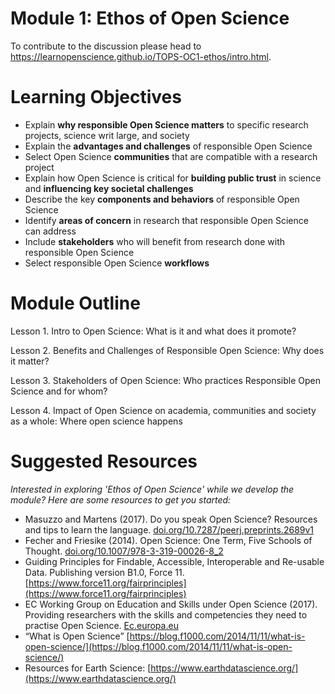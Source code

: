 
# Module 1: Ethos of Open Science

To contribute to the discussion please head to https://learnopenscience.github.io/TOPS-OC1-ethos/intro.html.

# Learning Objectives 
* Explain **why responsible Open Science matters** to specific research projects, science writ large, and society
* Explain the **advantages and challenges** of responsible Open Science
* Select Open Science **communities** that are compatible with a research project
* Explain how Open Science is critical for **building public trust** in science and **influencing key societal challenges**
* Describe the key **components and behaviors** of responsible Open Science
* Identify **areas of concern** in research that responsible Open Science can address
* Include **stakeholders** who will benefit from research done with responsible Open Science
* Select responsible Open Science **workflows**

# Module Outline
Lesson 1. Intro to Open Science: What is it and what does it promote?

Lesson 2. Benefits and Challenges of Responsible Open Science: Why does it matter?

Lesson 3. Stakeholders of Open Science: Who practices Responsible Open Science and for whom?

Lesson 4. Impact of Open Science on academia, communities and society as a whole: Where open science happens

# Suggested Resources
*Interested in exploring 'Ethos of Open Science' while we develop the module? Here are some resources to get you started:*
* Masuzzo and Martens (2017). Do you speak Open Science? Resources and tips to learn the language. [doi.org/10.7287/peerj.preprints.2689v1](https://peerj.com/preprints/2689v1/) 
* Fecher and Friesike (2014). Open Science: One Term, Five Schools of Thought. [doi.org/10.1007/978-3-319-00026-8_2](https://link.springer.com/chapter/10.1007/978-3-319-00026-8_2)
* Guiding Principles for Findable, Accessible, Interoperable and Re-usable Data. Publishing version B1.0, Force 11. [https://www.force11.org/fairprinciples](https://www.force11.org/fairprinciples)    
* EC Working Group on Education and Skills under Open Science (2017). Providing researchers with the skills and competencies they need to practise Open Science. [Ec.europa.eu](https://ec.europa.eu/research/openscience/index.cfm?pg=skills_wg)
* “What is Open Science” [https://blog.f1000.com/2014/11/11/what-is-open-science/](https://blog.f1000.com/2014/11/11/what-is-open-science/) 
* Resources for Earth Science: [https://www.earthdatascience.org/](https://www.earthdatascience.org/) 


